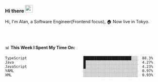### Hi there <img src="https://media.giphy.com/media/hvRJCLFzcasrR4ia7z/giphy.gif" width="25px">

<!-- ![visitors](https://visitor-badge.glitch.me/badge?page_id=dislfyer.dislfyer) -->

Hi, I'm Alan, a Software Engineer(Frontend focus), 🏠 Now live in Tokyo.

<br/>
<br/>

📊 **This Week I Spent My Time On:**


<!--START_SECTION:waka-->

```text
TypeScript                          ██████████████████████░░░  88.3%
Java                                █░░░░░░░░░░░░░░░░░░░░░░░░  4.27%
JavaScript                          █░░░░░░░░░░░░░░░░░░░░░░░░  4.23%
YAML                                ░░░░░░░░░░░░░░░░░░░░░░░░░  0.97%
XML                                 ░░░░░░░░░░░░░░░░░░░░░░░░░  0.93%
```

<!--END_SECTION:waka-->

<!--
**About Me:**
 -->
